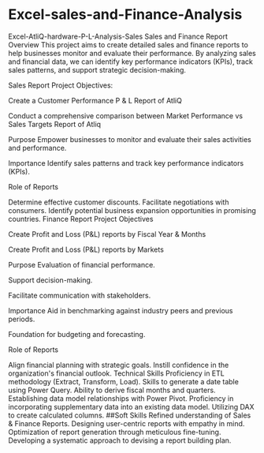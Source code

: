 # Excel-sales-and-Finance-Analysis
Excel-AtliQ-hardware-P-L-Analysis-Sales
Sales and Finance Report
Overview This project aims to create detailed sales and finance reports to help businesses monitor and evaluate their performance. By analyzing sales and financial data, we can identify key performance indicators (KPIs), track sales patterns, and support strategic decision-making.

Sales Report
Project Objectives:

 Create a Customer Performance P & L Report of AtliQ

 Conduct a comprehensive comparison between Market Performance vs Sales Targets Report of Atliq

Purpose
 Empower businesses to monitor and evaluate their sales activities and performance.

Importance
 Identify sales patterns and track key performance indicators (KPIs).

Role of Reports

 Determine effective customer discounts.
 Facilitate negotiations with consumers.
 Identify potential business expansion opportunities in promising countries.
Finance Report
Project Objectives

 Create Profit and Loss (P&L) reports by Fiscal Year & Months

 Create Profit and Loss (P&L) reports by Markets

Purpose
 Evaluation of financial performance.

 Support decision-making.

 Facilitate communication with stakeholders.

Importance
 Aid in benchmarking against industry peers and previous periods.

 Foundation for budgeting and forecasting.

Role of Reports

 Align financial planning with strategic goals.
 Instill confidence in the organization's financial outlook.
Technical Skills
 Proficiency in ETL methodology (Extract, Transform, Load).
 Skills to generate a date table using Power Query.
 Ability to derive fiscal months and quarters.
 Establishing data model relationships with Power Pivot.
 Proficiency in incorporating supplementary data into an existing data model.
 Utilizing DAX to create calculated columns. ##Soft Skills
 Refined understanding of Sales & Finance Reports.
 Designing user-centric reports with empathy in mind.
 Optimization of report generation through meticulous fine-tuning.
 Developing a systematic approach to devising a report building plan.
